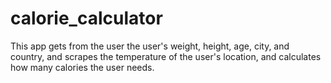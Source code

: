 # calorie_calculator
This app gets from the user the user's weight, height,
age, city, and country, and scrapes the temperature of the user's location,
and calculates how many calories the user needs.

